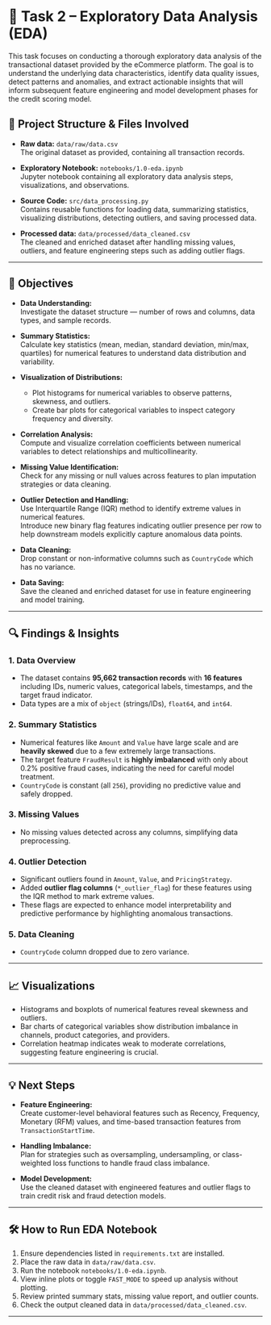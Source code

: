 # 🧠 Task 2 – Exploratory Data Analysis (EDA)

This task focuses on conducting a thorough exploratory data analysis of the transactional dataset provided by the eCommerce platform. The goal is to understand the underlying data characteristics, identify data quality issues, detect patterns and anomalies, and extract actionable insights that will inform subsequent feature engineering and model development phases for the credit scoring model.



## 📁 Project Structure & Files Involved

- **Raw data:** `data/raw/data.csv`  
  The original dataset as provided, containing all transaction records.

- **Exploratory Notebook:** `notebooks/1.0-eda.ipynb`  
  Jupyter notebook containing all exploratory data analysis steps, visualizations, and observations.

- **Source Code:** `src/data_processing.py`  
  Contains reusable functions for loading data, summarizing statistics, visualizing distributions, detecting outliers, and saving processed data.

- **Processed data:** `data/processed/data_cleaned.csv`  
  The cleaned and enriched dataset after handling missing values, outliers, and feature engineering steps such as adding outlier flags.

---

## 🎯 Objectives

- **Data Understanding:**  
  Investigate the dataset structure — number of rows and columns, data types, and sample records.

- **Summary Statistics:**  
  Calculate key statistics (mean, median, standard deviation, min/max, quartiles) for numerical features to understand data distribution and variability.

- **Visualization of Distributions:**  
  - Plot histograms for numerical variables to observe patterns, skewness, and outliers.  
  - Create bar plots for categorical variables to inspect category frequency and diversity.

- **Correlation Analysis:**  
  Compute and visualize correlation coefficients between numerical variables to detect relationships and multicollinearity.

- **Missing Value Identification:**  
  Check for any missing or null values across features to plan imputation strategies or data cleaning.

- **Outlier Detection and Handling:**  
  Use Interquartile Range (IQR) method to identify extreme values in numerical features.  
  Introduce new binary flag features indicating outlier presence per row to help downstream models explicitly capture anomalous data points.

- **Data Cleaning:**  
  Drop constant or non-informative columns such as `CountryCode` which has no variance.

- **Data Saving:**  
  Save the cleaned and enriched dataset for use in feature engineering and model training.

---

## 🔍 Findings & Insights

### 1. Data Overview

- The dataset contains **95,662 transaction records** with **16 features** including IDs, numeric values, categorical labels, timestamps, and the target fraud indicator.
- Data types are a mix of `object` (strings/IDs), `float64`, and `int64`.

### 2. Summary Statistics

- Numerical features like `Amount` and `Value` have large scale and are **heavily skewed** due to a few extremely large transactions.
- The target feature `FraudResult` is **highly imbalanced** with only about 0.2% positive fraud cases, indicating the need for careful model treatment.
- `CountryCode` is constant (all `256`), providing no predictive value and safely dropped.

### 3. Missing Values

- No missing values detected across any columns, simplifying data preprocessing.

### 4. Outlier Detection

- Significant outliers found in `Amount`, `Value`, and `PricingStrategy`.
- Added **outlier flag columns** (`*_outlier_flag`) for these features using the IQR method to mark extreme values.
- These flags are expected to enhance model interpretability and predictive performance by highlighting anomalous transactions.

### 5. Data Cleaning

- `CountryCode` column dropped due to zero variance.

---

## 📈 Visualizations

- Histograms and boxplots of numerical features reveal skewness and outliers.
- Bar charts of categorical variables show distribution imbalance in channels, product categories, and providers.
- Correlation heatmap indicates weak to moderate correlations, suggesting feature engineering is crucial.

---

## 💡 Next Steps

- **Feature Engineering:**  
  Create customer-level behavioral features such as Recency, Frequency, Monetary (RFM) values, and time-based transaction features from `TransactionStartTime`.

- **Handling Imbalance:**  
  Plan for strategies such as oversampling, undersampling, or class-weighted loss functions to handle fraud class imbalance.

- **Model Development:**  
  Use the cleaned dataset with engineered features and outlier flags to train credit risk and fraud detection models.

---

## 🛠 How to Run EDA Notebook

1. Ensure dependencies listed in `requirements.txt` are installed.
2. Place the raw data in `data/raw/data.csv`.
3. Run the notebook `notebooks/1.0-eda.ipynb`.
4. View inline plots or toggle `FAST_MODE` to speed up analysis without plotting.
5. Review printed summary stats, missing value report, and outlier counts.
6. Check the output cleaned data in `data/processed/data_cleaned.csv`.

---


